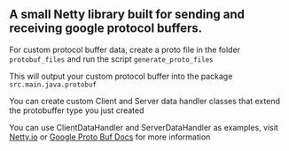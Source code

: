 ## A small Netty library built for sending and receiving google protocol buffers. 

For custom protocol buffer data, create a proto file in the folder `protobuf_files` and run the script `generate_proto_files`

This will output your custom protocol buffer into the package `src.main.java.protobuf`

You can create custom Client and Server data handler classes that extend the protobuffer type you just created

You can use ClientDataHandler and ServerDataHandler as examples, visit [Netty.io](http://netty.io/) or [Google Proto Buf Docs](https://developers.google.com/protocol-buffers/docs/proto3) for more information




